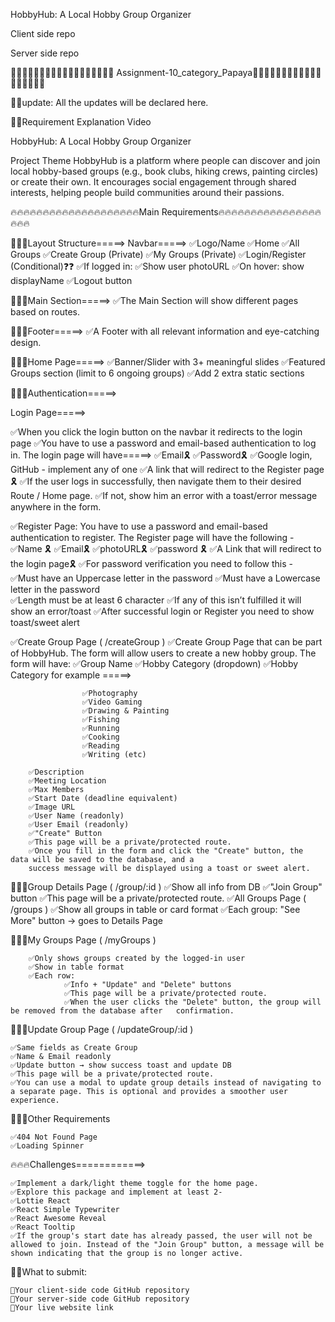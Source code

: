 HobbyHub: A Local Hobby Group Organizer

Client side repo

<!--
 ClIENT SIDE REPO LINKS
git init
git add README.md
git commit -m "first commit"
git branch -M main
git remote add origin https://github.com/Programming-Hero-Web-Course4/b11a10-client-side-Arpan-collab.git
git push -u origin main

 -->

Server side repo

 <!-- 
    SERVER SIDE REPO LINK 
git init
git add README.md
git commit -m "first commit"
git branch -M main
git remote add origin https://github.com/Programming-Hero-Web-Course4/b11a10-server-side-Arpan-collab.git
git push -u origin main
  -->

 

🚩🚩🚩🚩🚩🚩🚩🚩🚩🚩🚩🚩🚩🚩🚩🚩🚩🚩 Assignment-10_category_Papaya🚩🚩🚩🚩🚩🚩🚩🚩🚩🚩🚩🚩🚩🚩🚩🚩🚩🚩

🚩🚩update: All the updates will be declared here.

🎯🎯Requirement Explanation Video

HobbyHub: A Local Hobby Group Organizer

Project Theme
HobbyHub is a platform where people can discover and join local hobby-based groups (e.g., book clubs, hiking crews, painting circles) or create their own. It encourages social engagement through shared interests, helping people build communities around their passions.

<!-- Key Rules:
GitHub Commits:
✅Include a minimum of 15 notable GitHub commits on the client side.
✅Include a minimum of 8 notable GitHub commits on the server side
✅Readme.md: Add a meaningful readme.md file with the name of your website and a live site URL. Include a minimum of five 
✅bullet points to feature your website.  
✅Responsiveness: Make it responsive for all devices, including mobile, tablet, and desktop views.
✅Environment Variables: The Environment variable hides the Firebase config keys and Mongodb credentials.
✅Lorem Text: Don’t use any Lorem ipsum text; you can not use the default alert to show any error or success message.
✅Unique Design: Create a unique Design but remember, your website idea shouldn't be similar to any projects you've done before or to any examples in our modules or conceptual sessions.
You can also look for free resources on blogs to help with your website.
✅Host your Application: You can choose deployment systems like Netlify, Surge, and Firebase for client-side hosting and vercel for server-side hosting. As you develop a single-page application
Ensure the page doesn't throw any error when reloading from any routes.  
✅Add your domain for authorization to Firebase if you use Netlify / surge
✅Logged in User must not redirect to Login on reloading any private route -->

🔥🔥🔥🔥🔥🔥🔥🔥🔥🔥🔥🔥🔥🔥🔥🔥🔥🔥🔥🔥Main Requirements🔥🔥🔥🔥🔥🔥🔥🔥🔥🔥🔥🔥🔥🔥🔥🔥🔥🔥🔥

📌📌📌Layout Structure=====>
Navbar=====>
✅Logo/Name
✅Home
✅All Groups
✅Create Group (Private)
✅My Groups (Private)
✅Login/Register (Conditional)❓❓
✅If logged in:
        ✅Show user photoURL
        ✅On hover: show displayName
        ✅Logout button

📌📌📌Main Section=====>
✅The Main Section will show different pages based on routes.

📌📌📌Footer=====>
✅A Footer with all relevant information and eye-catching design.

📌📌📌Home Page=====>
✅Banner/Slider with 3+ meaningful slides
✅Featured Groups section (limit to 6 ongoing groups)
✅Add 2 extra static sections

📌📌📌Authentication=====>


Login Page=====>

✅When you click the login button on the navbar it redirects to the login page 
✅You have to use a password and email-based authentication to log in. The login page will have=====>
        ✅Email🎗️
        ✅Password🎗️
        ✅Google login, GitHub - implement any of one
        ✅A link that will redirect to the Register page 🎗️
        ✅If the user logs in successfully, then navigate them to their desired Route / Home page.
        ✅If not, show him an error with a toast/error message anywhere in the form.

✅Register Page: You have to use a password and email-based authentication to register. The Register page will have the following -
        ✅Name 🎗️
        ✅Email🎗️
        ✅photoURL🎗️
        ✅password  🎗️
        ✅A Link that will redirect to the login page🎗️
        ✅For password verification you need to follow this -  
        ✅Must have an Uppercase letter in the password
        ✅Must have a Lowercase letter in the password  
        ✅Length must be at least 6 character
        ✅If any of this isn’t fulfilled it will show an error/toast
        ✅After successful login or Register you need to show toast/sweet alert
     

<!-- ❌Don’t implement email verification or forget password methods as it will inconvenience the examiner. If you want,you can add these after receiving the assignment result. -->



✅Create Group Page ( /createGroup )
✅Create Group Page that can be part of HobbyHub. The form will allow users to create a new hobby group. The form will have:
        ✅Group Name
        ✅Hobby Category (dropdown)
        ✅Hobby Category for example =====>

                    ✅Photography
                    ✅Video Gaming
                    ✅Drawing & Painting
                    ✅Fishing
                    ✅Running
                    ✅Cooking
                    ✅Reading
                    ✅Writing (etc)

        ✅Description
        ✅Meeting Location
        ✅Max Members
        ✅Start Date (deadline equivalent)
        ✅Image URL
        ✅User Name (readonly)
        ✅User Email (readonly)
        ✅"Create" Button
        ✅This page will be a private/protected route.
        ✅Once you fill in the form and click the "Create" button, the data will be saved to the database, and a 
        success message will be displayed using a toast or sweet alert.
        
        
📌📌📌Group Details Page ( /group/:id )
        ✅Show all info from DB
        ✅"Join Group" button
        ✅This page will be a private/protected route.
        ✅All Groups Page ( /groups )
        ✅Show all groups in table or card format
        ✅Each group: "See More" button → goes to Details Page



📌📌📌My Groups Page ( /myGroups )

        ✅Only shows groups created by the logged-in user
        ✅Show in table format
        ✅Each row:
                ✅Info + "Update" and "Delete" buttons
                ✅This page will be a private/protected route.
                ✅When the user clicks the "Delete" button, the group will be removed from the database after   confirmation.

📌📌📌Update Group Page ( /updateGroup/:id )

    ✅Same fields as Create Group
    ✅Name & Email readonly
    ✅Update button → show success toast and update DB
    ✅This page will be a private/protected route.
    ✅You can use a modal to update group details instead of navigating to a separate page. This is optional and provides a smoother user experience.


📌📌📌Other Requirements

    ✅404 Not Found Page
    ✅Loading Spinner

🔥🔥🔥Challenges============>

    ✅Implement a dark/light theme toggle for the home page.
    ✅Explore this package and implement at least 2-
    ✅Lottie React
    ✅React Simple Typewriter
    ✅React Awesome Reveal
    ✅React Tooltip
    ✅If the group's start date has already passed, the user will not be allowed to join. Instead of the "Join Group" button, a message will be shown indicating that the group is no longer active.


🚩🚩What to submit:

    🚩Your client-side code GitHub repository
    🚩Your server-side code GitHub repository
    🚩Your live website link
